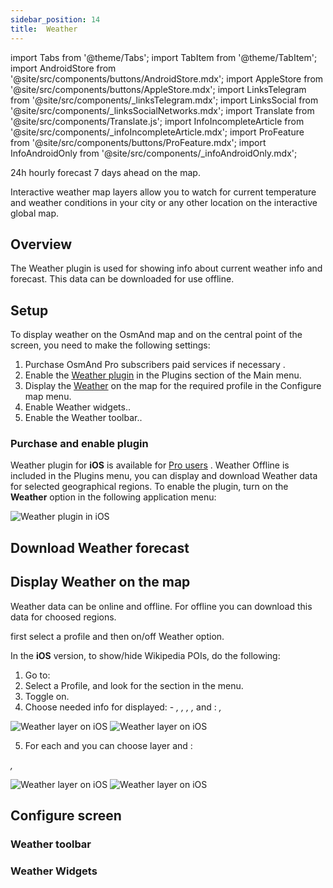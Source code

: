 ```yaml
---
sidebar_position: 14
title:  Weather
---
```


import Tabs from '@theme/Tabs';
import TabItem from '@theme/TabItem';
import AndroidStore from '@site/src/components/buttons/AndroidStore.mdx';
import AppleStore from '@site/src/components/buttons/AppleStore.mdx';
import LinksTelegram from '@site/src/components/_linksTelegram.mdx';
import LinksSocial from '@site/src/components/_linksSocialNetworks.mdx';
import Translate from '@site/src/components/Translate.js';
import InfoIncompleteArticle from '@site/src/components/_infoIncompleteArticle.mdx';
import ProFeature from '@site/src/components/buttons/ProFeature.mdx';
import InfoAndroidOnly from '@site/src/components/_infoAndroidOnly.mdx';

24h hourly forecast 7 days ahead on the map.

Interactive weather map layers allow you to watch for current temperature and weather conditions in your city or any other location on the interactive global map.

## Overview

The Weather plugin is used for showing info about current weather info and forecast. This data can be downloaded for use offline.

## Setup 

To display weather on the OsmAnd map and on the central point of the screen, you need to make the following settings: 


1. Purchase OsmAnd Pro subscribers paid services if necessary <ProFeature/>.  
2. Enable the [Weather plugin](../plugins/#enable--disable) in the Plugins section of the Main menu.    
3. Display the [Weather](#enable-layer) on the map for the required profile in the Configure map menu.
4. Enable Weather widgets..
5. Enable the Weather toolbar..


### Purchase and enable plugin

<Tabs groupId="operating-systems">


<TabItem value="android" label="Android">

</TabItem>

<TabItem value="ios" label="iOS">

Weather plugin for **iOS** is available for [Pro users](../purchases/ios.md) <ProFeature/>. Weather Offline is included in the Plugins menu, you can display and download Weather data for selected geographical regions. To enable the plugin, turn on the **Weather** option in the following application menu: *<Translate ios="true" ids="menu,plugins,product_title_weather"/>* 

![Weather plugin in iOS](@site/static/img/plugins/weather/weather_plugin_ios.png)

</TabItem>

</Tabs>

## Download Weather forecast


## Display Weather on the map

Weather data can be online and offline. For offline you can download this data for choosed regions.

first select a profile and then on/off Weather option.

<Tabs groupId="operating-systems">


<TabItem value="android" label="Android">



</TabItem>

<TabItem value="ios" label="iOS">

In the **iOS** version, to show/hide Wikipedia POIs, do the following:  
1. Go to: *<Translate ios="true" ids="menu,configure_map"/>*  
2. Select a Profile, and look for the *<Translate ios="true" ids="map_settings_overunder"/>* section in the menu.  
3. Toggle *<Translate ios="true" ids="product_title_weather"/>* on.
4. Choose needed info for displayed: <Translate ios="true" ids="map_settings_weather_layers"/> - *<Translate ios="true" ids="map_settings_weather_temp"/>, <Translate ios="true" ids="map_settings_weather_pressure"/>, <Translate ios="true" ids="map_settings_weather_wind"/>, <Translate ios="true" ids="map_settings_weather_cloud"/>, <Translate ios="true" ids="map_settings_weather_precip"/>* and <Translate ios="true" ids="map_settings_weather_contours"/>: *<Translate ios="true" ids="map_settings_weather_temp"/>, <Translate ios="true" ids="map_settings_weather_pressure"/>*

![Weather layer on iOS](@site/static/img/plugins/weather/weather_layer_ios.png) ![Weather layer on iOS](@site/static/img/plugins/weather/weather_layer_1_ios.png)

5. For each <Translate ios="true" ids="map_settings_weather_layers"/> and <Translate ios="true" ids="map_settings_weather_contours"/> you can choose layer <Translate ios="true" ids="map_settings_transp"/> and <Translate ios="true" ids="sett_units"/>: 

*<Translate ios="true" ids="menu,configure_map,product_title_weather,map_settings_weather_precip"/>, <Translate ios="true" ids="map_settings_weather_temp"/>*

![Weather layer on iOS](@site/static/img/plugins/weather/weather_layer_precip_ios.png) ![Weather layer on iOS](@site/static/img/plugins/weather/weather_layer_temper_ios.png)

</TabItem>

</Tabs>


## Configure screen

### Weather toolbar

### Weather Widgets

